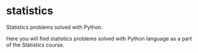 # statistics
Statistics problems solved with Python.

Here you will find statistics problems solved with Python language as a part of the Statistics course.
